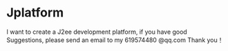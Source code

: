 Jplatform
=========

I want to create a J2ee development platform, if you have good Suggestions, please send an email to my 619574480 @qq.com Thank you！
